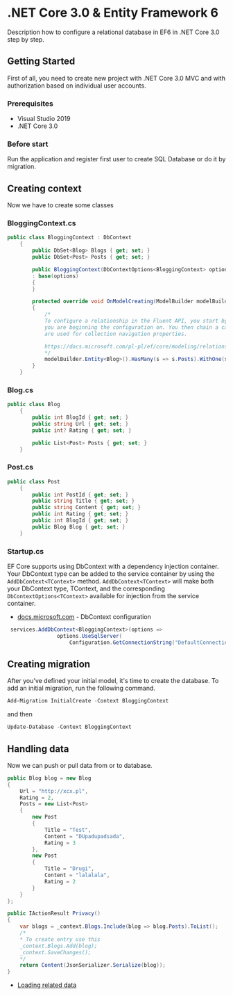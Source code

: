 # .NET Core 3.0 & Entity Framework 6

Description how to configure a relational database in EF6 in .NET Core 3.0 step by step.

## Getting Started

First of all, you need to create new project with .NET Core 3.0 MVC and with authorization based on individual user accounts.

### Prerequisites

- Visual Studio 2019
- .NET Core 3.0

### Before start

Run the application and register first user to create SQL Database or do it by migration.

## Creating context

Now we have to create some classes

### BloggingContext.cs
```c#
public class BloggingContext : DbContext
    {
        public DbSet<Blog> Blogs { get; set; }
        public DbSet<Post> Posts { get; set; }

        public BloggingContext(DbContextOptions<BloggingContext> options)
        : base(options)
        { 
        }

        protected override void OnModelCreating(ModelBuilder modelBuilder)
        {
            /* 
            To configure a relationship in the Fluent API, you start by identifying the navigation properties that make up the relationship. HasOne or HasMany identifies the navigation property on the entity type
            you are beginning the configuration on. You then chain a call to WithOne or WithMany to identify the inverse navigation. HasOne/WithOne are used for reference navigation properties and HasMany/WithMany
            are used for collection navigation properties.

            https://docs.microsoft.com/pl-pl/ef/core/modeling/relationships
            */
            modelBuilder.Entity<Blog>().HasMany(s => s.Posts).WithOne(s => s.Blog);
        }
    }
```

### Blog.cs
```c#
public class Blog
    {
        public int BlogId { get; set; }
        public string Url { get; set; }
        public int? Rating { get; set; }

        public List<Post> Posts { get; set; }
    }
```

### Post.cs
```c#
public class Post
    {
        public int PostId { get; set; }
        public string Title { get; set; }
        public string Content { get; set; }
        public int Rating { get; set; }
        public int BlogId { get; set; }
        public Blog Blog { get; set; }
    }
```

### Startup.cs
EF Core supports using DbContext with a dependency injection container. Your DbContext type can be added to the service container by using the `AddDbContext<TContext>` method.
`AddDbContext<TContext>` will make both your DbContext type, TContext, and the corresponding `DbContextOptions<TContext>` available for injection from the service container.
* [docs.microsoft.com](https://docs.microsoft.com/pl-pl/ef/core/miscellaneous/configuring-dbcontext) - DbContext configuration

```c#
 services.AddDbContext<BloggingContext>(options =>
                options.UseSqlServer(
                    Configuration.GetConnectionString("DefaultConnection")));
```

## Creating migration

After you've defined your initial model, it's time to create the database. To add an initial migration, run the following command.

```PowerShell
Add-Migration InitialCreate -Context BloggingContext
```

and then

```PowerShell
Update-Database -Context BloggingContext
```

## Handling data

Now we can push or pull data from or to database.

```c#
public Blog blog = new Blog
{
    Url = "http://xcx.pl",
    Rating = 2,
    Posts = new List<Post>
    {
        new Post
        {
            Title = "Test",
            Content = "DUpadupadsada",
            Rating = 3
        },
        new Post
        {
            Title = "Drugi",
            Content = "lalalala",
            Rating = 2
        }
    }
};

public IActionResult Privacy()
{
    var blogs = _context.Blogs.Include(blog => blog.Posts).ToList();
    /*
    * To create entry use this
    _context.Blogs.Add(blog);       
    _context.SaveChanges();
    */
    return Content(JsonSerializer.Serialize(blog));
}
```
* [Loading related data](https://docs.microsoft.com/pl-pl/ef/core/querying/related-data)